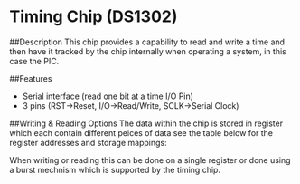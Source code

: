 # Timing Chip (DS1302)

##Description
This chip provides a capability to read and write a time and then have it tracked by the chip internally when operating a system, in this case the PIC.

##Features
* Serial interface (read one bit at a time I/O Pin)
* 3 pins (RST->Reset, I/O->Read/Write, SCLK->Serial Clock)

##Writing & Reading Options
The data within the chip is stored in register which each contain different peices of data see the table below for the register addresses and storage mappings:

When writing or reading this can be done on a single register or done using a burst mechnism which is supported by the timing chip.
